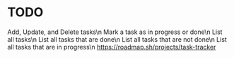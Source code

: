 # TODO
Add, Update, and Delete tasks\n
Mark a task as in progress or done\n
List all tasks\n
List all tasks that are done\n
List all tasks that are not done\n
List all tasks that are in progress\n
https://roadmap.sh/projects/task-tracker
